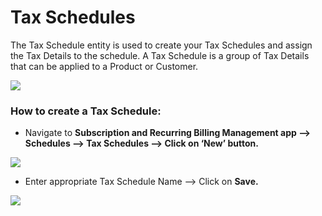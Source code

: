 # Tax Schedules

The Tax Schedule entity is used to create your Tax Schedules and assign the Tax Details to the schedule. A Tax Schedule is a group of Tax Details that can be applied to a Product or Customer.

![](<../../../.gitbook/assets/Tax Sch\_1 (3).png>)

### How to create a Tax Schedule:

* Navigate to **Subscription and Recurring Billing Management app --> Schedules --> Tax Schedules --> Click on ‘New’ button.**

![](<../../../.gitbook/assets/Tax Sch\_2 (1).png>)

* Enter appropriate Tax Schedule Name --> Click on **Save.**

![](<../../../.gitbook/assets/Tax Sch\_3.png>)

